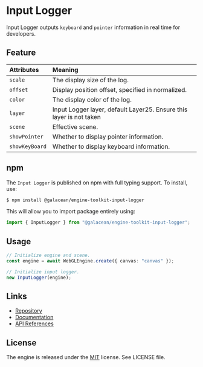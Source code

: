 # Input Logger

Input Logger outputs `keyboard` and `pointer` information in real time for developers.

## Feature

| Attributes | Meaning |
| :-- | :-- |
| `scale` |  The display size of the log. | 
| `offset` | Display position offset, specified in normalized. |
| `color` | The display color of the log. |
| `layer` | Input Logger layer, default Layer25. Ensure this layer is not taken |
| `scene` | Effective scene. |
| `showPointer` | Whether to display pointer information. |
| `showKeyBoard` | Whether to display keyboard information. |

## npm

The `Input Logger` is published on npm with full typing support. To install, use:

```sh
$ npm install @galacean/engine-toolkit-input-logger
```

This will allow you to import package entirely using:

```javascript
import { InputLogger } from "@galacean/engine-toolkit-input-logger";
```

## Usage

```ts
// Initialize engine and scene.
const engine = await WebGLEngine.create({ canvas: "canvas" });

// Initialize input logger.
new InputLogger(engine);
```

## Links

- [Repository](https://github.com/galacean/engine-toolkit)
- [Documentation](https://galacean.antgroup.com/#/docs/latest/cn/install)
- [API References](https://galacean.antgroup.com/#/api/latest/core)

## License

The engine is released under the [MIT](https://opensource.org/licenses/MIT) license. See LICENSE file.
